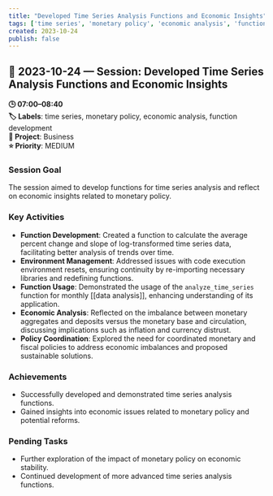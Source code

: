 ```yaml
---
title: "Developed Time Series Analysis Functions and Economic Insights"
tags: ['time series', 'monetary policy', 'economic analysis', 'function development']
created: 2023-10-24
publish: false
---
```


## 📅 2023-10-24 — Session: Developed Time Series Analysis Functions and Economic Insights

**🕒 07:00–08:40**  
**🏷️ Labels**: time series, monetary policy, economic analysis, function development  
**📂 Project**: Business  
**⭐ Priority**: MEDIUM  


### Session Goal
The session aimed to develop functions for time series analysis and reflect on economic insights related to monetary policy.

### Key Activities
- **Function Development**: Created a function to calculate the average percent change and slope of log-transformed time series data, facilitating better analysis of trends over time.
- **Environment Management**: Addressed issues with code execution environment resets, ensuring continuity by re-importing necessary libraries and redefining functions.
- **Function Usage**: Demonstrated the usage of the `analyze_time_series` function for monthly [[data analysis]], enhancing understanding of its application.
- **Economic Analysis**: Reflected on the imbalance between monetary aggregates and deposits versus the monetary base and circulation, discussing implications such as inflation and currency distrust.
- **Policy Coordination**: Explored the need for coordinated monetary and fiscal policies to address economic imbalances and proposed sustainable solutions.

### Achievements
- Successfully developed and demonstrated time series analysis functions.
- Gained insights into economic issues related to monetary policy and potential reforms.

### Pending Tasks
- Further exploration of the impact of monetary policy on economic stability.
- Continued development of more advanced time series analysis functions.
